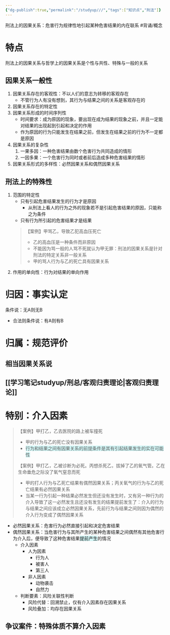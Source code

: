 ```yaml
---
{"dg-publish":true,"permalink":"/studyup///","tags":["知识点","刑法"]}
---
```


刑法上的因果关系：危害行为规律性地引起某种危害结果的内在联系 #背诵/概念 
# 特点
刑法上的因果关系与哲学上的因果关系是个性与共性、特殊与一般的关系
## 因果关系一般性
1. 因果关系存在的客观性：不以人们的意志为转移的客观存在
	- 不管行为人有没有想到，其行为与结果之间的关系是客观存在的
2. 因果关系存在的特定性
3. 因果关系形成的时间序列性
	- 时间要求：成为原因的现象，要出现在成为结果的现象之前，并且一定能对结果的出现起到引起和决定的作用
	- 作为原因的行为只能发生在结果之前，但发生在结果之前的行为不一定都是原因
4. 因果关系的复杂性
	1. 一果多因：一种危害结果由数个危害行为共同造成的情形
	2. 一因多果：一个危害行为同时或者前后造成多种危害结果的情形
5. 因果关系形式的多样性：必然因果关系和偶然因果关系
## 刑法上的特殊性
1. 范围的特定性
	- 只有引起危害结果发生的行为才是原因
		- 从刑法上看人的行为之外的现象若不是引起危害结果的原因，只能称之为条件
	- 只有行为所引起的危害结果才是结果
	>【案例】甲骂乙，导致乙犯高血压死亡
	>- 乙的高血压是一种条件而非原因
	>- 不能因为骂一般的人骂不死就认为甲无罪：刑法的因果关系是针对刑法的特定关系非一般关系
	>- 甲的骂人行为与乙的死亡具有因果关系
2. 作用的单向性：行为对结果的单向作用
# 归因：事实认定
条件说：无A则无B
- 合法则条件说：有A则有B
# 归属：规范评价
## 相当因果关系说
## [[学习笔记studyup/刑总/客观归责理论\|客观归责理论]]
# 特别：介入因素
>【案例】甲打乙，乙去医院的路上被车撞死
>- 甲的行为与乙的死亡没有因果关系
>- <span style="background:rgba(173, 239, 239, 0.55)">行为和结果之间有因果关系的前提条件是其有引起结果发生的实在可能性</span>
>
>【案例】甲打乙，乙被诊断为必死。丙想杀死乙，拔掉了乙的氧气管。乙在生命垂危之际没了氧气窒息而死
>- 甲的打人行为与乙死亡结果有偶然因果关系；丙关氧气的行为与乙的死亡结果有必然因果关系
>- 当某一行为引起一种结果必然发生但还没有发生时，又有另一种行为的介入导致了这一必然发生且还没有发生的结果提前发生了：介入的行为与结果之间应该成立必然因果关系，先前行为与结果之间则因为偶然的介入行为变成了偶然因果关系
- 必然因果关系：危害行为必然直接引起和决定危害结果
- 偶然因果关系：当危害行为与其所产生的某种危害结果之间偶然有其他危害行为介入后，便导致了这种危害结果<span style="background:rgba(173, 239, 239, 0.55)">提前产生</span>的情况
	- 介入因素
		- 人为因素
			- 行为人
			- 被害人
			- 第三人
		- 非人因素
			- 动物袭击
			- 自然力
	- 判断要素：风险关联性判断
		- 风险代替：回溯禁止，仅有介入因素存在因果关系
		- 风险叠加：均存在因果关系
## 争议案件：特殊体质不算介入因素